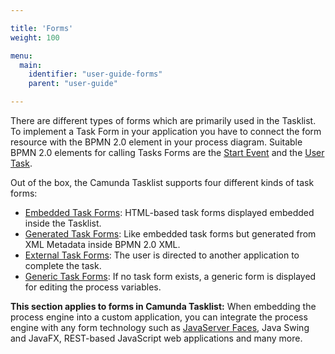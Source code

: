 ```yaml
---

title: 'Forms'
weight: 100

menu:
  main:
    identifier: "user-guide-forms"
    parent: "user-guide"

---
```


There are different types of forms which are primarily used in the Tasklist. To implement a Task
Form in your application you have to connect the form resource with the BPMN 2.0 element in your
process diagram. Suitable BPMN 2.0 elements for calling Tasks Forms are the [Start
Event](ref:/api-references/bpmn20/#events-start-events) and the [User
Task](ref:/api-references/bpmn20/#tasks-user-task).

Out of the box, the Camunda Tasklist supports four different kinds of task forms:

* [Embedded Task Forms](ref:#task-forms-embedded-task-forms): HTML-based task forms displayed
  embedded inside the Tasklist.
* [Generated Task Forms](ref:#task-forms-generated-task-forms): Like embedded task forms but
  generated from XML Metadata inside BPMN 2.0 XML.
* [External Task Forms](ref:#task-forms-external-task-forms): The user is directed to another
  application to complete the task.
* [Generic Task Forms](ref:#task-forms-generic-task-forms): If no task form exists, a generic form
  is displayed for editing the process variables.

<div class="alert alert-info" role="alert">
  <strong>This section applies to forms in Camunda Tasklist:</strong> When embedding the process
  engine into a custom application, you can integrate the process engine with any form technology such
  as <a href="ref:/real-life/how-to/#user-interface-jsf-task-forms">JavaServer Faces</a>, Java Swing
  and JavaFX, REST-based JavaScript web applications and many more.
</div>

